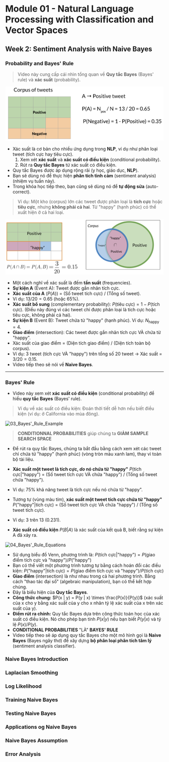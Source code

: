 # **Module 01** - Natural Language Processing with Classification and Vector Spaces
## Week 2: Sentiment Analysis with Naive Bayes
### Probability and Bayes' Rule

> Video này cung cấp cái nhìn tổng quan về **Quy tắc Bayes** (Bayes' rule) và **xác suất** (probability).

![01_Probability_and_Bayes'_Rule](https://github.com/DazielNguyen/NLP301c/blob/main/Image%20on%20courses/M1_W2/01_Probability_and_Bayes'_Rule.png)

- Xác suất là cơ bản cho nhiều ứng dụng trong **NLP**, ví dụ như phân loại tweet (tích cực hay tiêu cực).
    1. Xem xét **xác suất** và **xác suất có điều kiện** (conditional probability).
    2. Rút ra **Quy tắc Bayes** từ xác suất có điều kiện.
- Quy tắc Bayes được áp dụng rộng rãi (y học, giáo dục, **NLP**).
- Bạn sẽ dùng nó để thực hiện **phân tích tình cảm** (sentiment analysis) (nhiệm vụ tuần này).
- Trong khóa học tiếp theo, bạn cũng sẽ dùng nó để **tự động sửa** (auto-correct).
> Ví dụ: Một kho (corpus) lớn các tweet được phân loại là **tích cực** hoặc **tiêu cực**, nhưng **không phải cả hai**. Từ "happy" (hạnh phúc) có thể xuất hiện ở cả hai loại.

![02_Probability_and_Bayes'_Rule_Example](https://github.com/DazielNguyen/NLP301c/blob/main/Image%20on%20courses/M1_W2/02_Probability_and_Bayes'_Rule_Example.png)

- Một cách nghĩ về xác suất là đếm **tần suất** (frequencies).
- **Sự kiện A** (Event A): Tweet được gắn nhãn tích cực.
- **Xác suất của A** ($P(A)$) = (Số tweet tích cực) / (Tổng số tweet).
- Ví dụ: $13/20 = 0.65$ (hoặc 65%).
- **Xác suất bổ sung** (complementary probability): $P(\text{tiêu cực}) = 1 - P(\text{tích cực})$. (Điều này đúng vì các tweet chỉ được phân loại là tích cực hoặc tiêu cực, không phải cả hai).
- **Sự kiện B** (Event B): Tweet chứa từ "happy" (hạnh phúc). Ví dụ: $N_{\text{happy}} = 4$.
- **Giao điểm** (intersection): Các tweet được gắn nhãn tích cực VÀ chứa từ "happy".
- Xác suất của giao điểm = (Diện tích giao điểm) / (Diện tích toàn bộ corpus).
- Ví dụ: 3 tweet (tích cực VÀ "happy") trên tổng số 20 tweet $\rightarrow$ Xác suất = $3/20 = 0.15$.
- Video tiếp theo sẽ nói về **Naive Bayes**.
---
### Bayes' Rule
- Video này xem xét **xác suất có điều kiện** (conditional probability) để hiểu **quy tắc Bayes** (Bayes' rule).
> Ví dụ về xác suất có điều kiện: Đoán thời tiết dễ hơn nếu biết điều kiện (ví dụ: ở California vào mùa đông).

![03_Bayes'_Rule_Example]()

> **CONDITIONNAL PROBABILITIES** giúp chúng ta **GIẢM SAMPLE SEARCH SPACE**
- Để rút ra quy tắc Bayes, chúng ta bắt đầu bằng cách xem xét các tweet chỉ chứa từ "happy" (hạnh phúc) (vòng tròn màu xanh lam), thay vì toàn bộ tài liệu.
- **Xác suất một tweet là tích cực, *do* nó chứa từ "happy"** $P(\text{tích cực} | \text{"happy"})$ = (Số tweet tích cực VÀ chứa "happy") / (Tổng số tweet chứa "happy").
- Ví dụ: 75% khả năng tweet là tích cực nếu nó chứa từ "happy".
- Tương tự (vùng màu tím), **xác suất một tweet tích cực chứa từ "happy"** $P(\text{"happy"} | \text{tích cực})$ = (Số tweet tích cực VÀ chứa "happy") / (Tổng số tweet tích cực).
 
- Ví dụ: 3 trên 13 (0.231).
- **Xác suất có điều kiện** $P(B|A)$ là xác suất của kết quả B, biết rằng sự kiện A đã xảy ra.

![04_Bayes'_Rule_Equations]()

- Sử dụng biểu đồ Venn, phương trình là:
    $P(\text{tích cực} | \text{"happy"}) = P(\text{giao điểm tích cực và "happy"}) / P(\text{"happy"})$
- Bạn có thể viết một phương trình tương tự bằng cách hoán đổi các điều kiện:
    $P(\text{"happy"} | \text{tích cực}) = P(\text{giao điểm tích cực và "happy"}) / P(\text{tích cực})$
- **Giao điểm** (intersection) là như nhau trong cả hai phương trình. Bằng cách "thao tác đại số" (algebraic manipulation), bạn có thể kết hợp chúng.
- Đây là biểu hiện của **Quy tắc Bayes**.
- **Công thức chung:** $P(x | y) = P(y | x) \times \frac{P(x)}{P(y)}$ (xác suất của x cho y bằng xác suất của y cho x nhân tỷ lệ xác suất của x trên xác suất của y).
- **Điểm rút ra chính:** Quy tắc Bayes dựa trên công thức toán học của xác suất có điều kiện. Nó cho phép bạn tính $P(x | y)$ nếu bạn biết $P(y | x)$ và tỷ lệ $P(x) / P(y)$.
- **CONDITIONAL PROBABILITIES** "LÀ" **BAYES' RULE**
- Video tiếp theo sẽ áp dụng quy tắc Bayes cho một mô hình gọi là **Naive Bayes** (Bayes ngây thơ) để xây dựng **bộ phân loại phân tích tâm lý** (sentiment analysis classifier).




















### Naive Bayes Introduction
### Laplacian Smoothing
### Log Likelihood
### Training Naive Bayes
### Testing Naive Bayes
### Applications og Naive Bayes
### Naive Bayes Assumption
### Error Analysis


